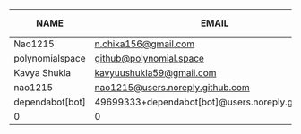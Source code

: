 |      NAME       |                       EMAIL                       | +(APPEND) | -(DELETE) |
|-----------------|---------------------------------------------------|-----------|-----------|
| Nao1215         | n.chika156@gmail.com                              |     20781 |      3306 |
| polynomialspace | github@polynomial.space                           |       310 |       293 |
| Kavya Shukla    | kavyuushukla59@gmail.com                          |        72 |         0 |
| nao1215         | nao1215@users.noreply.github.com                  |         5 |         0 |
| dependabot[bot] | 49699333+dependabot[bot]@users.noreply.github.com |         0 |         0 |
     0 |         0 |
